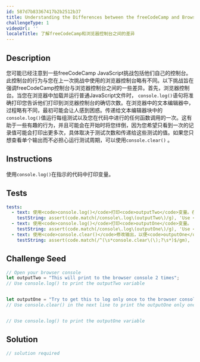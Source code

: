 ```yaml
---
id: 587d7b83367417b2b2512b37
title: Understanding the Differences between the freeCodeCamp and Browser Console
challengeType: 1
videoUrl: ''
localeTitle: 了解freeCodeCamp和浏览器控制台之间的差异
---
```


## Description
<section id="description">您可能已经注意到一些freeCodeCamp JavaScript挑战包括他们自己的控制台。此控制台的行为与您在上一次挑战中使用的浏览器控制台略有不同。以下挑战旨在强调freeCodeCamp控制台与浏览器控制台之间的一些差异。首先，浏览器控制台。当您在浏览器中加载并运行普通JavaScript文件时， <code>console.log()</code>语句将准确打印您告诉他们打印到浏览器控制台的确切次数。在浏览器中的文本编辑器中，过程略有不同，最初可能会让人感到困惑。传递给文本编辑器块中的<code>console.log()</code>值运行每组测试以及您在代码中进行的任何函数调用的一次。这有助于一些有趣的行为，并且可能会在开始时将您绊倒，因为您希望只看到一次的记录值可能会打印出更多次，具体取决于测试次数和传递给这些测试的值。如果您只想查看单个输出而不必担心运行测试周期，可以使用<code>console.clear()</code> 。 </section>

## Instructions
<section id="instructions">使用<code>console.log()</code>在指示的代码中打印变量。 </section>

## Tests
<section id='tests'>

```yml
tests:
  - text: 使用<code>console.log()</code>打印<code>outputTwo</code>变量。在浏览器控制台中，这应该打印出变量的值两次。
    testString: assert(code.match(/console\.log\(outputTwo\)/g), 'Use <code>console.log()</code> to print the <code>outputTwo</code> variable.  In your Browser Console this should print out the value of the variable two times.');
  - text: 使用<code>console.log()</code>打印<code>outputOne</code>变量。
    testString: assert(code.match(/console\.log\(outputOne\)/g), 'Use <code>console.log()</code> to print the <code>outputOne</code> variable.');
  - text: 使用<code>console.clear()</code>修改输出，以便<code>outputOne</code>变量只输出一次。
    testString: assert(code.match(/^(\s*console.clear\(\);?\s*)$/gm), 'Use <code>console.clear()</code> to modify your output so that <code>outputOne</code> variable only outputs once.');

```

</section>

## Challenge Seed
<section id='challengeSeed'>

<div id='js-seed'>

```js
// Open your browser console
let outputTwo = "This will print to the browser console 2 times";
// Use console.log() to print the outputTwo variable


let outputOne = "Try to get this to log only once to the browser console";
// Use console.clear() in the next line to print the outputOne only once


// Use console.log() to print the outputOne variable

```

</div>



</section>

## Solution
<section id='solution'>

```js
// solution required
```
</section>
